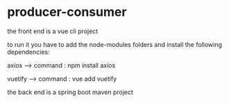 # producer-consumer


the front end is  a vue cli project 

to run it you have to add the node-modules folders and install the following dependencies:
 
 axios --> command : npm install axios
 
 vuetify --> command : vue add vuetify
 
 the back end is  a spring boot maven project
